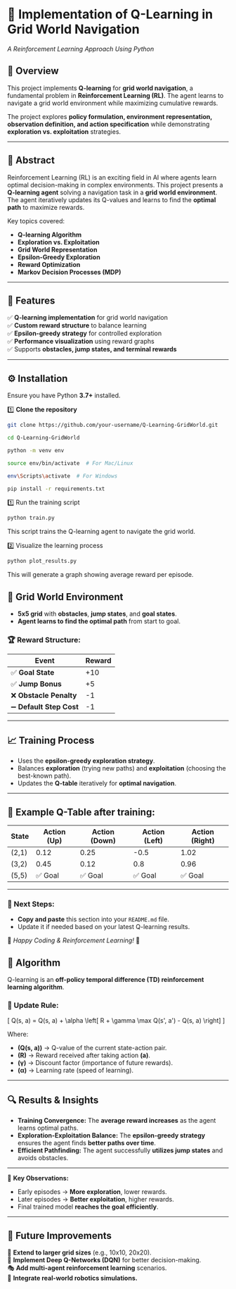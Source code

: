 # 🧠 Implementation of Q-Learning in Grid World Navigation
*A Reinforcement Learning Approach Using Python*

## 📖 Overview
This project implements **Q-learning** for **grid world navigation**, a fundamental problem in **Reinforcement Learning (RL)**. The agent learns to navigate a grid world environment while maximizing cumulative rewards. 

The project explores **policy formulation, environment representation, observation definition, and action specification** while demonstrating **exploration vs. exploitation** strategies.

---

## 📜 Abstract
Reinforcement Learning (RL) is an exciting field in AI where agents learn optimal decision-making in complex environments. This project presents a **Q-learning agent** solving a navigation task in a **grid world environment**. The agent iteratively updates its Q-values and learns to find the **optimal path** to maximize rewards.

Key topics covered:
- **Q-learning Algorithm**
- **Exploration vs. Exploitation**
- **Grid World Representation**
- **Epsilon-Greedy Exploration**
- **Reward Optimization**
- **Markov Decision Processes (MDP)**

---

## 🚀 Features
✅ **Q-learning implementation** for grid world navigation  
✅ **Custom reward structure** to balance learning  
✅ **Epsilon-greedy strategy** for controlled exploration  
✅ **Performance visualization** using reward graphs  
✅ Supports **obstacles, jump states, and terminal rewards**  

---

## ⚙️ Installation
Ensure you have Python **3.7+** installed.

1️⃣ **Clone the repository**
```bash
git clone https://github.com/your-username/Q-Learning-GridWorld.git

cd Q-Learning-GridWorld

python -m venv env

source env/bin/activate  # For Mac/Linux

env\Scripts\activate  # For Windows

pip install -r requirements.txt
```
1️⃣ Run the training script
```bash
python train.py
```

This script trains the Q-learning agent to navigate the grid world.

2️⃣ Visualize the learning process
```bash
python plot_results.py
```
This will generate a graph showing average reward per episode.

## 🎯 Grid World Environment
- **5x5 grid** with **obstacles**, **jump states**, and **goal states**.
- **Agent learns to find the optimal path** from start to goal.

### 🏆 Reward Structure:
| Event            | Reward  |
|-----------------|---------|
| ✅ **Goal State**   | +10    |
| ✅ **Jump Bonus**   | +5     |
| ❌ **Obstacle Penalty** | -1  |
| ➖ **Default Step Cost** | -1  |

---

## 📈 Training Process
- Uses the **epsilon-greedy exploration strategy**.
- Balances **exploration** (trying new paths) and **exploitation** (choosing the best-known path).
- Updates the **Q-table** iteratively for **optimal navigation**.

---

## 📌 Example Q-Table after training:
| State  | Action (Up) | Action (Down) | Action (Left) | Action (Right) |
|--------|------------|--------------|--------------|---------------|
| (2,1)  | 0.12       | 0.25         | -0.5         | 1.02          |
| (3,2)  | 0.45       | 0.12         | 0.8          | 0.96          |
| (5,5)  | ✅ Goal    | ✅ Goal      | ✅ Goal      | ✅ Goal       |

---

### 📌 Next Steps:
- **Copy and paste** this section into your `README.md` file.
- Update it if needed based on your latest Q-learning results.

🚀 *Happy Coding & Reinforcement Learning!* 🚀


## 📌 Algorithm
Q-learning is an **off-policy temporal difference (TD) reinforcement learning algorithm**.

### 🔣 Update Rule:
\[
Q(s, a) = Q(s, a) + \alpha \left[ R + \gamma \max Q(s', a') - Q(s, a) \right]
\]

Where:
- **\(Q(s, a)\)** → Q-value of the current state-action pair.
- **\(R\)** → Reward received after taking action **\(a\)**.
- **\(γ\)** → Discount factor (importance of future rewards).
- **\(α\)** → Learning rate (speed of learning).

---

## 🔍 Results & Insights
- **Training Convergence:** The **average reward increases** as the agent learns optimal paths.
- **Exploration-Exploitation Balance:** The **epsilon-greedy strategy** ensures the agent finds **better paths over time**.
- **Efficient Pathfinding:** The agent successfully **utilizes jump states** and avoids obstacles.

---

🔹 **Key Observations:**
- Early episodes → **More exploration**, lower rewards.
- Later episodes → **Better exploitation**, higher rewards.
- Final trained model **reaches the goal efficiently**.

---

## 🔮 Future Improvements
🚀 **Extend to larger grid sizes** (e.g., 10x10, 20x20).  
🤖 **Implement Deep Q-Networks (DQN)** for better decision-making.  
🎭 **Add multi-agent reinforcement learning** scenarios.  
📡 **Integrate real-world robotics simulations.**  



